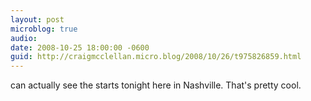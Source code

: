 ```yaml
---
layout: post
microblog: true
audio: 
date: 2008-10-25 18:00:00 -0600
guid: http://craigmcclellan.micro.blog/2008/10/26/t975826859.html
---
```

can actually see the starts tonight here in Nashville.  That's pretty cool.
